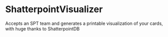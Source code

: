# ShatterpointVisualizer
Accepts an SPT team and generates a printable visualization of your cards, with huge thanks to ShatterpointDB
